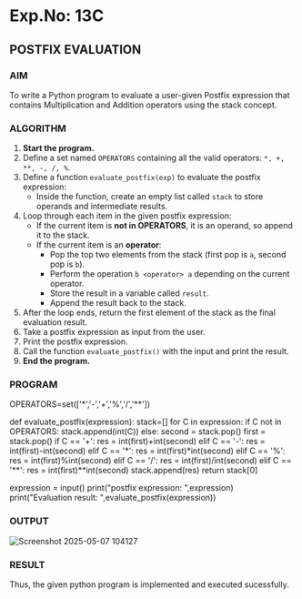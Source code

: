 # Exp.No: 13C
## POSTFIX EVALUATION



### AIM  
To write a Python program to evaluate a user-given Postfix expression that contains Multiplication and Addition operators using the stack concept.



### ALGORITHM

1. **Start the program.**
2. Define a set named `OPERATORS` containing all the valid operators: `*, +, **, -, /, %`.
3. Define a function `evaluate_postfix(exp)` to evaluate the postfix expression:
   - Inside the function, create an empty list called `stack` to store operands and intermediate results.
4. Loop through each item in the given postfix expression:
   - If the current item is **not in OPERATORS**, it is an operand, so append it to the stack.
   - If the current item is an **operator**:
     - Pop the top two elements from the stack (first pop is `a`, second pop is `b`).
     - Perform the operation `b <operator> a` depending on the current operator.
     - Store the result in a variable called `result`.
     - Append the result back to the stack.
5. After the loop ends, return the first element of the stack as the final evaluation result.
6. Take a postfix expression as input from the user.
7. Print the postfix expression.
8. Call the function `evaluate_postfix()` with the input and print the result.
9. **End the program.**



### PROGRAM

OPERATORS=set(['*','-','+','%','/','**']) 


def evaluate_postfix(expression):
    stack=[] 
    for C in expression:
        if C not in OPERATORS:
            stack.append(int(C))
        else:
            second = stack.pop()
            first  = stack.pop()
            if C == '+':
                res = int(first)+int(second)
            elif C == '-':
                res = int(first)-int(second)
            elif C == '*':
                res = int(first)*int(second)
            elif C == '%':
                res = int(first)%int(second)
            elif C == '/':
                res = int(first)/int(second)
            elif C == '**':
                res = int(first)**int(second)
            stack.append(res)
    return stack[0]



expression = input()
print("postfix expression: ",expression)
print("Evaluation result: ",evaluate_postfix(expression))

### OUTPUT
![Screenshot 2025-05-07 104127](https://github.com/user-attachments/assets/325c9d0e-6a95-4cbb-9c8f-bb2df92eddc7)


### RESULT
Thus, the given python program is implemented and executed sucessfully.
